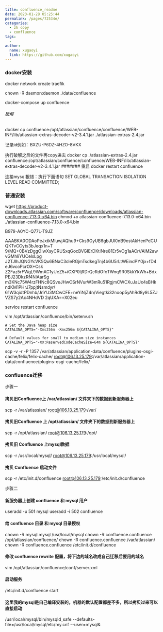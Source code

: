 ```yaml
---
title: confluence_readme
date: 2023-01-28 05:25:44
permalink: /pages/72534e/
categories:
  - zh copy
  - confluence
tags:
  - 
author: 
  name: xugaoyi
  link: https://github.com/xugaoyi
---
```


### docker安装
docker network create traefik

chown -R daemon:daemon ./data/confluence

docker-compose up confluence

###### 破解
docker cp  confluence:/opt/atlassian/confluence/confluence/WEB-INF/lib/atlassian-extras-decoder-v2-3.4.1.jar  ./atlassian-extras-2.4.jar

记录id例如：BXZU-P6DZ-4HZO-8VKX

执行破解之后的文件再copy进去
docker cp   ./atlassian-extras-2.4.jar   confluence:/opt/atlassian/confluence/confluence/WEB-INF/lib/atlassian-extras-decoder-v2-3.4.1.jar
####### 重启
docker restart confluence


连接mysql报错：执行下面语句
SET GLOBAL TRANSACTION ISOLATION LEVEL READ COMMITTED;





### 普通安装
wget https://product-downloads.atlassian.com/software/confluence/downloads/atlassian-confluence-7.13.0-x64.bin
chmod +x atlassian-confluence-7.13.0-x64.bin
./atlassian-confluence-7.13.0-x64.bin

B979-A0YC-Q77L-T9JZ

AAABKA0ODAoPeJxtkMluwjAQhu9+Cks9GyUB6gbJUl0nB9ostAkHenPdCUQKTvCCyts3bJeqx1n+T
9/MQ+0BVzDggOIwXsyCRUSxqGocBVGIErDKtINre81Er5vOg1aACr//AlM2awvGMhIiYUCelxLpg
J2TJIhJQNGYcVK5Qu6BNaC3dieRGjmTsdkegTnj4b6U5rLtWEindPY0jx+fD4eJ6vcoPcrOX+Csk
Z2Faz5rFWgL9WmAC1yUeZ5+iCXP0IjRDrQcRdOfoTWnq9R0SkkYkWh+BdxPEJ23DkzRf4NlAarSg
m3KNc75W4rzFHNc8QSveJHwCSrNVurW3mRu51RgjmCWCXuJaUx4sBHkndKM1PHrJ7ppjtNsmdyr/
61W3qidtPDnhb/JnYU3MCwCFE+neYiNjZ4n/Viegtki32noop5yAhRd8y9L5ZJVZS7y2Ac4NHdVD
2qUXA==X02eu

service restart confluence

vim /opt/atlassian/confluence/bin/setenv.sh
~~~
# Set the Java heap size
CATALINA_OPTS="-Xms256m -Xmx256m ${CATALINA_OPTS}"

# Default values for small to medium size instances
CATALINA_OPTS="-XX:ReservedCodeCacheSize=64m ${CATALINA_OPTS}"
~~~


scp  -v -r -P 1357 /var/atlassian/application-data/confluence/plugins-osgi-cache/felix/felix-cache/ root@106.13.25.179:/var/atlassian/application-data/confluence/plugins-osgi-cache/felix/
### confluence迁移
步骤一
#### 拷贝旧Confluence上 /var/atlassian/ 文件夹下的数据到新服务器上
scp -r /var/atlassian/    root@106.13.25.179:/var/

#### 拷贝旧Confluence 上 /opt/atlassian/ 文件夹下的数据到新服务器上
scp -r /opt/atlassian/    root@106.13.25.179:/opt/

#### 拷贝旧 Confluence 上mysql数据
scp -r /usr/local/mysql/   root@106.13.25.179:/usr/local/mysql/

#### 拷贝 Confluence 启动文件
scp -r /etc/init.d/confluence   root@106.13.25.179:/etc/init.d/confluence


步骤二
#### 新服务器上创建 confluence 和 mysql 用户
useradd -u 501 mysql
useradd -i 502 confluence

#### 给 confluence 目录 和 mysql 目录授权
chown -R mysql.mysql /usr/local/mysql
chown -R confluence.confluence /opt/atlassian/confluence/
chown -R confluence.confluence /var/atlassian/
chown -R confluence.confluence /etc/init.d/confluence

#### 修改 confluence rewrite 配置，将下边的域名改成自己迁移后要用的域名
vim /opt/atlassian/confluence/conf/server.xml 
        <Connector className="org.apache.coyote.tomcat4.CoyoteConnector" port="8090" minProcessors="5"
                   maxProcessors="75"
                   enableLookups="false" redirectPort="8443" acceptCount="10" debug="0" connectionTimeout="20000"
                   scheme="https"
                   proxyName="cwiki.xxxx.com"
                   proxyPort="443"
                   useURIValidationHack="false" URIEncoding="UTF-8"/>

#### 启动服务
/etc/init.d/confluence start
#### 这里我的mysql是自己编译安装的，机器的默认配置都差不多，所以拷贝过来可以直接启动
/usr/local/mysql/bin/mysqld_safe --defaults-file=/usr/local/mysql/etc/my.cnf --user=mysql&

























































